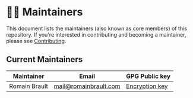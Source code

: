 <!--
SPDX-FileCopyrightText: © 2024 The Whiteprints authors and contributors <whiteprints@pm.me>

SPDX-License-Identifier: CC-BY-NC-SA-4.0
-->

# 🧑‍🔧 Maintainers

This document lists the maintainers (also known as core members) of this
repository. If you're interested in contributing and becoming a maintainer,
please see [Contributing].


[Contributing]: CONTRIBUTING.md

## Current Maintainers

| Maintainer    | Email                    | GPG Public key                                       |
| ------------- | ------------------------ | ---------------------------------------------------- |
| Romain Brault | <mail@romainbrault.com>  | [Encryption key](docs/_static/gpg-romainbrault.pub)  |
